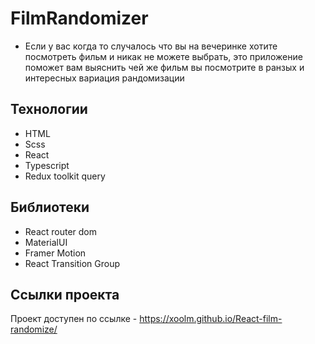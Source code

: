 # FilmRandomizer

* Если у вас когда то случалось что вы на вечеринке хотите посмотреть фильм и никак не можете выбрать, это приложение поможет вам выяснить чей же фильм вы посмотрите в ранзых и интересных вариация рандомизации

## Технологии
* HTML <br>
* Scss <br>
* React <br>
* Typescript <br>
* Redux toolkit query <br>

## Библиотеки
* React router dom <br>
* MaterialUI <br>
* Framer Motion <br>
* React Transition Group

## Ссылки проекта
Проект доступен по ссылке - https://xoolm.github.io/React-film-randomize/
